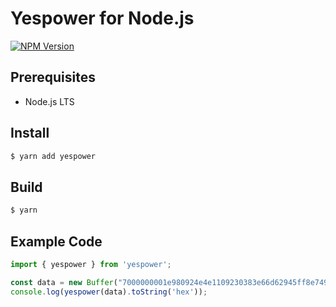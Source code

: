 Yespower for Node.js
============================

[![NPM Version](https://img.shields.io/npm/v/yespower)](https://www.npmjs.com/package/yespower)

## Prerequisites

* Node.js LTS

## Install

```bash
$ yarn add yespower
```

## Build

```bash
$ yarn
```

## Example Code

```js
import { yespower } from 'yespower';

const data = new Buffer("7000000001e980924e4e1109230383e66d62945ff8e749903bea4336755c00000000000051928aff1b4d72416173a8c3948159a09a73ac3bb556aa6bfbcad1a85da7f4c1d13350531e24031b939b9e2b", "hex");
console.log(yespower(data).toString('hex'));
```
